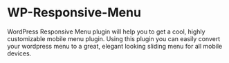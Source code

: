 # WP-Responsive-Menu
WordPress Responsive Menu plugin will help you to get a cool, highly customizable mobile menu plugin. Using this plugin you can easily convert your wordpress menu to a great, elegant looking sliding menu for all mobile devices.
